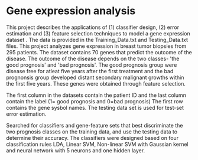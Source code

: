 # Gene expression analysis
This project describes the applications of  (1) classifier design, (2) error estimation
and (3) feature selection techniques to model a gene expression dataset . The data is provided in 
the Training_Data.txt and Testing_Data.txt files. 
This project analyzes gene expression in breast tumor biopsies from 295 patients. The dataset contains 70 genes
that predict the outcome of the disease. The outcome of the disease depends on the two classes- 'the good prognosis'
and 'bad prognosis'. The good prognosis group were disease free for atleat five years after the first treatment and
the bad prognonsis group developed distant secondary malignant growths within the first five years.
These genes were obtained through feature selection. 

The first column in the datasets contain the patient ID and the last column contain the label (1= good prognosis and 0=bad prognosis)
The first row contains the gene sysbol names. The testing data set is used for test-set error estimation. 

 Searched for classifiers and gene-feature sets that best discriminate the two prognosis classes on the training data, and use
 the testing data to determine their accuracy. The classifiers were designed based on four classification rules LDA, Linear SVM, Non-linear SVM with Gaussian kernel and neural network
with 5 neurons and one hidden layer.  
